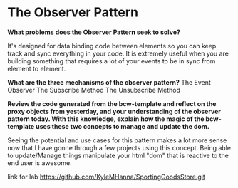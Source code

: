 # The Observer Pattern 

**What problems does the Observer Pattern seek to solve?**

It's designed for data binding code between elements so you can keep track and sync everything in your code. It is extremely useful when you are building something that requires a lot of your events to be in sync from element to element. 

**What are the three mechanisms of the observer pattern?**
The Event Observer
The Subscribe Method
The Unsubscribe Method

**Review the code generated from the bcw-template and reflect on the proxy objects from yesterday, and your understanding of the observer pattern today. With this knowledge, explain how the magic of the bcw-template uses these two concepts to manage and update the dom.**

Seeing the potential and use cases for this pattern makes a lot more sense now that I have gonne through a few projects using this concept.
Being able to update/Manage things manipulate your html "dom" that is reactive to the end user is awesome.


link for lab 
https://github.com/KyleMHanna/SportingGoodsStore.git